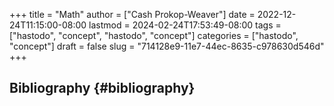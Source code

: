 +++
title = "Math"
author = ["Cash Prokop-Weaver"]
date = 2022-12-24T11:15:00-08:00
lastmod = 2024-02-24T17:53:49-08:00
tags = ["hastodo", "concept", "hastodo", "concept"]
categories = ["hastodo", "concept"]
draft = false
slug = "714128e9-11e7-44ec-8635-c978630d546d"
+++

## Bibliography {#bibliography}

<style>.csl-entry{text-indent: -1.5em; margin-left: 1.5em;}</style><div class="csl-bib-body">
</div>
